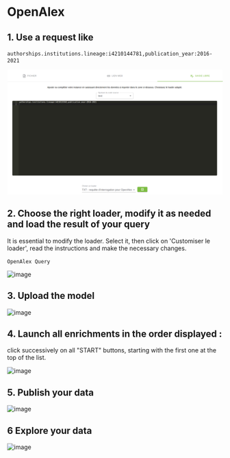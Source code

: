 # OpenAlex


## 1. Use a request like

```
authorships.institutions.lineage:i4210144781,publication_year:2016-2021
```

![image-20240612110155314](README.assets/image-20240612110155314.png)

## 2. Choose the right loader, modify it as needed and load the result of your query

It is essential to modify the loader. Select it, then click on 'Customiser le loader', read the instructions and make the necessary changes.

```
OpenAlex Query
```
![image](https://github.com/Inist-CNRS/lodex-use-cases/assets/15609/d93b4682-3c7c-4905-9a72-d803d43032e7)


## 3. Upload the model
![image](https://github.com/Inist-CNRS/lodex-use-cases/assets/15609/f50f3658-095e-41f7-aa1f-3efac9f0c96b)

## 4.  Launch all enrichments in the order displayed :
click successively on all "START" buttons, starting with the first one at the top of the list.

![image](https://github.com/Inist-CNRS/lodex-use-cases/assets/15609/55b39180-bb5d-4010-9ab4-822003450147)

## 5. Publish your data
![image](https://github.com/Inist-CNRS/lodex-use-cases/assets/15609/285bd924-27b4-453e-9855-4e2b0c6a081e)

## 6 Explore your data 
![image](https://github.com/Inist-CNRS/lodex-use-cases/assets/15609/ded5c9cf-5f2a-4c9c-bafc-f0175bc7d07e)


